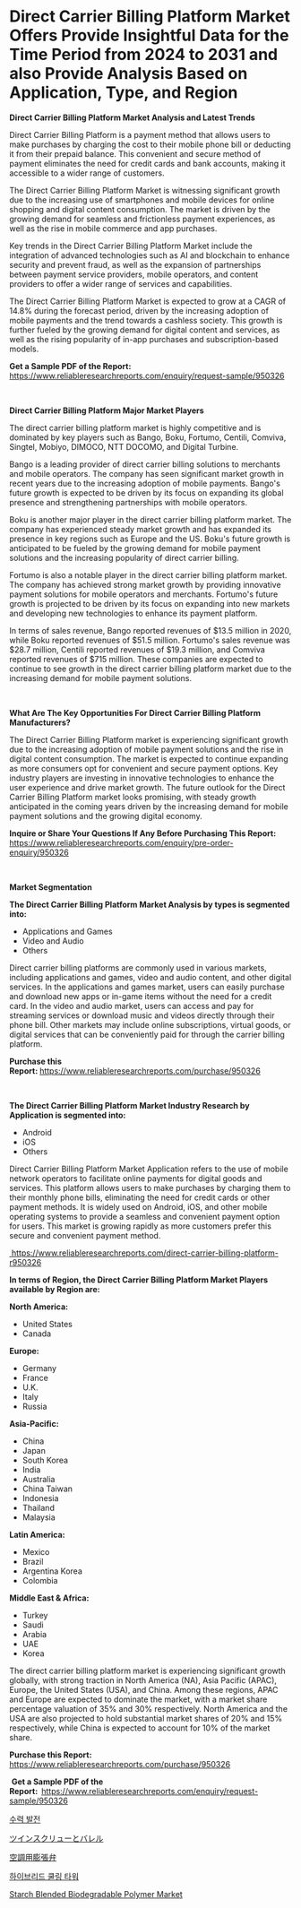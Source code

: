 <p><h1>Direct Carrier Billing Platform Market Offers Provide Insightful Data for the Time Period from 2024 to 2031 and also Provide Analysis Based on Application, Type, and Region</h1></p><p><strong>Direct Carrier Billing Platform Market Analysis and Latest Trends</strong></p>
<p><p>Direct Carrier Billing Platform is a payment method that allows users to make purchases by charging the cost to their mobile phone bill or deducting it from their prepaid balance. This convenient and secure method of payment eliminates the need for credit cards and bank accounts, making it accessible to a wider range of customers.</p><p>The Direct Carrier Billing Platform Market is witnessing significant growth due to the increasing use of smartphones and mobile devices for online shopping and digital content consumption. The market is driven by the growing demand for seamless and frictionless payment experiences, as well as the rise in mobile commerce and app purchases.</p><p>Key trends in the Direct Carrier Billing Platform Market include the integration of advanced technologies such as AI and blockchain to enhance security and prevent fraud, as well as the expansion of partnerships between payment service providers, mobile operators, and content providers to offer a wider range of services and capabilities.</p><p>The Direct Carrier Billing Platform Market is expected to grow at a CAGR of 14.8% during the forecast period, driven by the increasing adoption of mobile payments and the trend towards a cashless society. This growth is further fueled by the growing demand for digital content and services, as well as the rising popularity of in-app purchases and subscription-based models.</p></p>
<p><strong>Get a Sample PDF of the Report:&nbsp;</strong> <a href="https://www.reliableresearchreports.com/enquiry/request-sample/950326">https://www.reliableresearchreports.com/enquiry/request-sample/950326</a></p>
<p>&nbsp;</p>
<p><strong>Direct Carrier Billing Platform Major Market Players</strong></p>
<p><p>The direct carrier billing platform market is highly competitive and is dominated by key players such as Bango, Boku, Fortumo, Centili, Comviva, Singtel, Mobiyo, DIMOCO, NTT DOCOMO, and Digital Turbine.</p><p>Bango is a leading provider of direct carrier billing solutions to merchants and mobile operators. The company has seen significant market growth in recent years due to the increasing adoption of mobile payments. Bango's future growth is expected to be driven by its focus on expanding its global presence and strengthening partnerships with mobile operators.</p><p>Boku is another major player in the direct carrier billing platform market. The company has experienced steady market growth and has expanded its presence in key regions such as Europe and the US. Boku's future growth is anticipated to be fueled by the growing demand for mobile payment solutions and the increasing popularity of direct carrier billing.</p><p>Fortumo is also a notable player in the direct carrier billing platform market. The company has achieved strong market growth by providing innovative payment solutions for mobile operators and merchants. Fortumo's future growth is projected to be driven by its focus on expanding into new markets and developing new technologies to enhance its payment platform.</p><p>In terms of sales revenue, Bango reported revenues of $13.5 million in 2020, while Boku reported revenues of $51.5 million. Fortumo's sales revenue was $28.7 million, Centili reported revenues of $19.3 million, and Comviva reported revenues of $715 million. These companies are expected to continue to see growth in the direct carrier billing platform market due to the increasing demand for mobile payment solutions.</p></p>
<p>&nbsp;</p>
<p><strong>What Are The Key Opportunities For Direct Carrier Billing Platform Manufacturers?</strong></p>
<p><p>The Direct Carrier Billing Platform market is experiencing significant growth due to the increasing adoption of mobile payment solutions and the rise in digital content consumption. The market is expected to continue expanding as more consumers opt for convenient and secure payment options. Key industry players are investing in innovative technologies to enhance the user experience and drive market growth. The future outlook for the Direct Carrier Billing Platform market looks promising, with steady growth anticipated in the coming years driven by the increasing demand for mobile payment solutions and the growing digital economy.</p></p>
<p><strong>Inquire or Share Your Questions If Any Before Purchasing This Report:</strong> <a href="https://www.reliableresearchreports.com/enquiry/pre-order-enquiry/950326">https://www.reliableresearchreports.com/enquiry/pre-order-enquiry/950326</a></p>
<p>&nbsp;</p>
<p><strong>Market Segmentation</strong></p>
<p><strong>The Direct Carrier Billing Platform Market Analysis by types is segmented into:</strong></p>
<p><ul><li>Applications and Games</li><li>Video and Audio</li><li>Others</li></ul></p>
<p><p>Direct carrier billing platforms are commonly used in various markets, including applications and games, video and audio content, and other digital services. In the applications and games market, users can easily purchase and download new apps or in-game items without the need for a credit card. In the video and audio market, users can access and pay for streaming services or download music and videos directly through their phone bill. Other markets may include online subscriptions, virtual goods, or digital services that can be conveniently paid for through the carrier billing platform.</p></p>
<p><strong>Purchase this Report:&nbsp;</strong><a href="https://www.reliableresearchreports.com/purchase/950326">https://www.reliableresearchreports.com/purchase/950326</a></p>
<p>&nbsp;</p>
<p><strong>The Direct Carrier Billing Platform Market Industry Research by Application is segmented into:</strong></p>
<p><ul><li>Android</li><li>iOS</li><li>Others</li></ul></p>
<p><p>Direct Carrier Billing Platform Market Application refers to the use of mobile network operators to facilitate online payments for digital goods and services. This platform allows users to make purchases by charging them to their monthly phone bills, eliminating the need for credit cards or other payment methods. It is widely used on Android, iOS, and other mobile operating systems to provide a seamless and convenient payment option for users. This market is growing rapidly as more customers prefer this secure and convenient payment method.</p></p>
<p><a href="https://www.reliableresearchreports.com/direct-carrier-billing-platform-r950326">&nbsp;https://www.reliableresearchreports.com/direct-carrier-billing-platform-r950326</a></p>
<p><strong>In terms of Region, the Direct Carrier Billing Platform Market Players available by Region are:</strong></p>
<p>
    <p> <strong> North America: </strong>
        <ul>
            <li>United States</li>
            <li>Canada</li>
        </ul>
        </p> 
    <p> <strong> Europe: </strong>
        <ul>
            <li>Germany</li>
            <li>France</li>
            <li>U.K.</li>
            <li>Italy</li>
            <li>Russia</li>
        </ul>
        </p> 
    <p> <strong> Asia-Pacific: </strong>
        <ul>
            <li>China</li>
            <li>Japan</li>
            <li>South Korea</li>
            <li>India</li>
            <li>Australia</li>
            <li>China Taiwan</li>
            <li>Indonesia</li>
            <li>Thailand</li>
            <li>Malaysia</li>
        </ul>
        </p> 
    <p> <strong> Latin America: </strong>
        <ul>
            <li>Mexico</li>
            <li>Brazil</li>
            <li>Argentina Korea</li>
            <li>Colombia</li>
        </ul>
        </p> 
    <p> <strong> Middle East & Africa: </strong>
        <ul>
            <li>Turkey</li>
            <li>Saudi</li>
            <li>Arabia</li>
            <li>UAE</li>
            <li>Korea</li>
        </ul>
    </p>
    </p>
<p><p>The direct carrier billing platform market is experiencing significant growth globally, with strong traction in North America (NA), Asia Pacific (APAC), Europe, the United States (USA), and China. Among these regions, APAC and Europe are expected to dominate the market, with a market share percentage valuation of 35% and 30% respectively. North America and the USA are also projected to hold substantial market shares of 20% and 15% respectively, while China is expected to account for 10% of the market share.</p></p>
<p><strong>Purchase this Report: </strong><a href="https://www.reliableresearchreports.com/purchase/950326">https://www.reliableresearchreports.com/purchase/950326</a></p>
<p>&nbsp;<strong>Get a Sample PDF of the Report:&nbsp;&nbsp;</strong><a href="https://www.reliableresearchreports.com/enquiry/request-sample/950326">https://www.reliableresearchreports.com/enquiry/request-sample/950326</a></p>
<p><strong></strong></p>
<p><p><a href="https://medium.com/@sybleferry/%EC%88%98%EB%A0%A5-%EB%B0%9C%EC%A0%84-%EC%8B%9C%EC%9E%A5-%EC%97%B0%EA%B5%AC-%EB%B3%B4%EA%B3%A0%EC%84%9C-%EA%B7%B8-%EC%97%AD%EC%82%AC-%EB%B0%8F-2024%EB%85%84%EB%B6%80%ED%84%B0-2031%EB%85%84%EA%B9%8C%EC%A7%80%EC%9D%98-%EC%98%88%EC%B8%A1-a3ea50a8477e">수력 발전</a></p><p><a href="https://github.com/nemesis2824/Market-Research-Report-List-1/blob/main/792770252802.md">ツインスクリューとバレル</a></p><p><a href="https://medium.com/@matteills7854/%E3%82%A8%E3%82%A2%E3%82%B3%E3%83%B3%E6%8B%A1%E5%BC%B5%E5%BC%81%E5%B8%82%E5%A0%B4%E3%81%AE%E8%A6%8F%E6%A8%A1-%E5%B8%82%E5%A0%B4%E3%81%AE%E5%B1%95%E6%9C%9B%E3%81%A8%E5%B8%82%E5%A0%B4%E4%BA%88%E6%B8%AC-2024%E5%B9%B4%E3%81%8B%E3%82%892031%E5%B9%B4-49c1f250a0fa">空調用膨張弁</a></p><p><a href="https://medium.com/@estelwisozk1/%ED%95%98%EC%9D%B4%EB%B8%8C%EB%A6%AC%EB%93%9C-%EB%83%89%EA%B0%81%ED%83%91-%EC%8B%9C%EC%9E%A5-%EC%9C%A0%ED%98%95-%EC%9D%91%EC%9A%A9-%EB%B0%8F-%EC%A7%80%EB%A6%AC%EB%B3%84-%EC%A2%85%ED%95%A9-%ED%8F%89%EA%B0%80-b19e27adb501">하이브리드 쿨링 타워</a></p><p><a href="https://issuu.com/reportprime-2/docs/starch-blended-biodegradable-polymer-market-size-2">Starch Blended Biodegradable Polymer Market</a></p></p>
